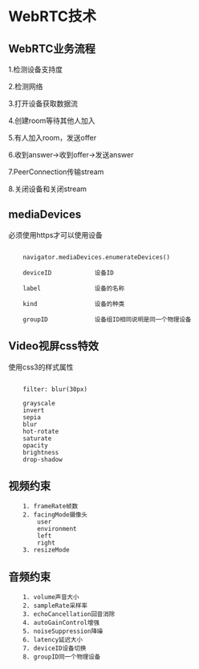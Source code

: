 # WebRTC技术

## WebRTC业务流程

1.检测设备支持度

2.检测网络

3.打开设备获取数据流

4.创建room等待其他人加入

5.有人加入room，发送offer

6.收到answer->收到offer->发送answer

7.PeerConnection传输stream

8.关闭设备和关闭stream


## mediaDevices

必须使用https才可以使用设备
```shell script

    navigator.mediaDevices.enumerateDevices()
    
    deviceID            设备ID
    
    label               设备的名称
    
    kind                设备的种类
    
    groupID             设备组ID相同说明是同一个物理设备

```

## Video视屏css特效

使用css3的样式属性

```shell script

    filter: blur(30px)

    grayscale
    invert
    sepia
    blur
    hot-rotate
    saturate
    opacity
    brightness
    drop-shadow
```

## 视频约束

```shell script
    1. frameRate帧数
    2. facingMode摄像头
        user
        environment
        left
        right
    3. resizeMode
```

## 音频约束

```shell script
    1. volume声音大小
    2. sampleRate采样率
    3. echoCancellation回音消除
    4. autoGainControl增强
    5. noiseSuppression降噪
    6. latency延迟大小
    7. deviceID设备切换
    8. groupID同一个物理设备
```


